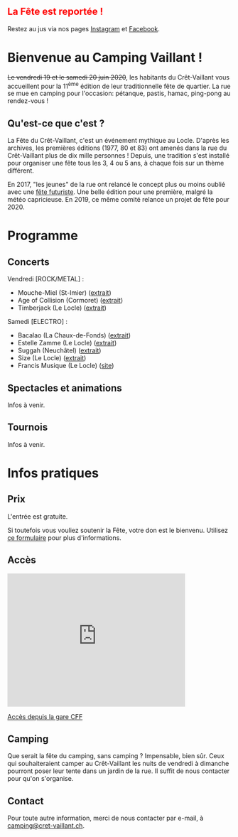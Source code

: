 <!-- section Bienvenue -->

## <span style="color:red">La Fête est reportée&nbsp;!</span>

Restez au jus via nos pages [Instagram](https://instagram.com/la_fete_du_cret_vaillant/) et [Facebook](https://www.facebook.com/lafeteducretvaillant).

# Bienvenue au Camping Vaillant&nbsp;!

<span style="text-decoration:line-through">Le vendredi 19 et le samedi 20 juin 2020</span>, les habitants du Crêt-Vaillant vous accueillent pour la 11<sup>ème</sup> édition de leur traditionnelle fête de quartier. La rue se mue en camping pour l'occasion: pétanque, pastis, hamac, ping-pong au rendez-vous&nbsp;!

## Qu'est-ce que c'est&nbsp;?

La Fête du Crêt-Vaillant, c'est un événement mythique au Locle. D'après les archives, les premières éditions (1977, 80 et 83) ont amenés dans la rue du Crêt-Vaillant plus de dix mille personnes&nbsp;! Depuis, une tradition s'est installé pour organiser une fête tous les 3, 4 ou 5 ans, à chaque fois sur un thème différent.

En 2017, "les jeunes" de la rue ont relancé le concept plus ou moins oublié avec une <a href="https://cret-vaillant.ch/3017" target="_blank">fête futuriste</a>. Une belle édition pour une première, malgré la météo capricieuse. En 2019, ce même comité relance un projet de fête pour 2020.

<!-- section Programme -->

# Programme

## Concerts

Vendredi [ROCK/METAL] :

* Mouche-Miel (St-Imier)
([extrait](https://cutt.ly/Mta1gen))
* Age of Collision (Cormoret)
([extrait](https://cutt.ly/mta1fkO))
* Timberjack (Le Locle)
([extrait](https://cutt.ly/6ta1sBk))

Samedi [ELECTRO] :

* Bacalao (La Chaux-de-Fonds)
([extrait](https://cutt.ly/Mta1cXn))
* Estelle Zamme (Le Locle)
([extrait](https://cutt.ly/Fta1niS))
* Suggah (Neuchâtel)
([extrait](https://cutt.ly/Uta1EYa))
* Size (Le Locle)
([extrait](https://cutt.ly/Xta1NbY))
* Francis Musique (Le Locle)
([site](https://cutt.ly/Gta1ZwO))

## Spectacles et animations

Infos à venir.

## Tournois

Infos à venir.

<!-- section Infos -->

# Infos pratiques

## Prix

L'entrée est gratuite.

Si toutefois vous vouliez soutenir la Fête, votre don est le bienvenu. Utilisez [ce formulaire](https://docs.google.com/forms/d/e/1FAIpQLSe4tFR4FSNWAo4sEBSwgqv_8qvTBM7AwCf9cJ-Oy4Qx58fX1Q/viewform) pour plus d'informations.

## Accès

<iframe src="https://www.google.com/maps/embed?pb=!1m18!1m12!1m3!1d2717.9935441907564!2d6.748965915611611!3d47.05997697915222!2m3!1f0!2f0!3f0!3m2!1i1024!2i768!4f13.1!3m3!1m2!1s0x478de57bf83c4161%3A0x545a6661202a5f46!2sF%C3%AAte%20du%20Cr%C3%AAt-Vaillant!5e0!3m2!1sfr!2sch!4v1585004870932!5m2!1sfr!2sch" style="max-width:100%" width="400" height="300" frameborder="0" style="border:0;" allowfullscreen="" aria-hidden="false" tabindex="0"></iframe>

[Accès depuis la gare CFF](http://sitn.ne.ch/s/UlC9L)

## Camping

Que serait la fête du camping, sans camping ? Impensable, bien sûr. Ceux qui souhaiteraient camper au Crêt-Vaillant les nuits de vendredi à dimanche pourront poser leur tente dans un jardin de la rue. Il suffit de nous contacter pour qu'on s'organise.

## Contact

Pour toute autre information, merci de nous contacter par e-mail, à [camping@cret-vaillant.ch](mailto:camping@cret-vaillant.ch).
